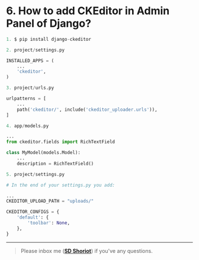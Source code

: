 # 6. How to add CKEditor in Admin Panel of Django?

```python
1. $ pip install django-ckeditor
```

```python
2. project/settings.py

INSTALLED_APPS = (
    ...
    'ckeditor',
)
```

```python
3. project/urls.py

urlpatterns = [
    ...
    path('ckeditor/', include('ckeditor_uploader.urls')),
]
```

```python
4. app/models.py

...
from ckeditor.fields import RichTextField

class MyModel(models.Model):
    ...
    description = RichTextField()
```

```python
5. project/settings.py

# In the end of your settings.py you add:

...
CKEDITOR_UPLOAD_PATH = "uploads/"

CKEDITOR_CONFIGS = {
    'default': {
        'toolbar': None,
    },
}
```

---

> Please inbox me (**[SD Shoriot](https://www.facebook.com/shoriot)**) if you've any questions.